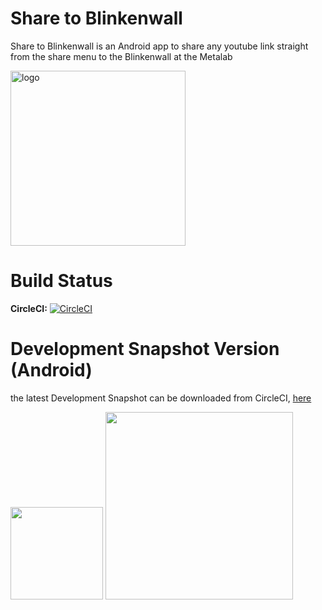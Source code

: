 
# Share to Blinkenwall

Share to Blinkenwall is an Android app to share any youtube link straight from the share menu to the Blinkenwall
at the Metalab

<img src="https://raw.githubusercontent.com/zoff99/share2blinkenwall/zoff99/dev001/600px-RGB.svg444.png"
      alt="logo"
      height="280" />

Build Status
=
**CircleCI:** [![CircleCI](https://circleci.com/gh/zoff99/share2blinkenwall/tree/zoff99%2Fdev001.png?style=badge)](https://circleci.com/gh/zoff99/share2blinkenwall/tree/zoff99%2Fdev001)

Development Snapshot Version (Android)
=
the latest Development Snapshot can be downloaded from CircleCI, [here](https://circleci.com/api/v1/project/zoff99/share2blinkenwall/latest/artifacts/0/$CIRCLE_ARTIFACTS/share2blinkenwall.apk?filter=successful&branch=zoff99%2Fdev001)

<img src="https://circleci.com/api/v1/project/zoff99/share2blinkenwall/latest/artifacts/0/$CIRCLE_ARTIFACTS/capture_app_running_2.png?filter=successful&branch=zoff99%2Fdev001" width="148">

<img src="https://raw.githubusercontent.com/zoff99/share2blinkenwall/zoff99/dev001/qr_dev001_share2blinkenwall.png" width="300">
